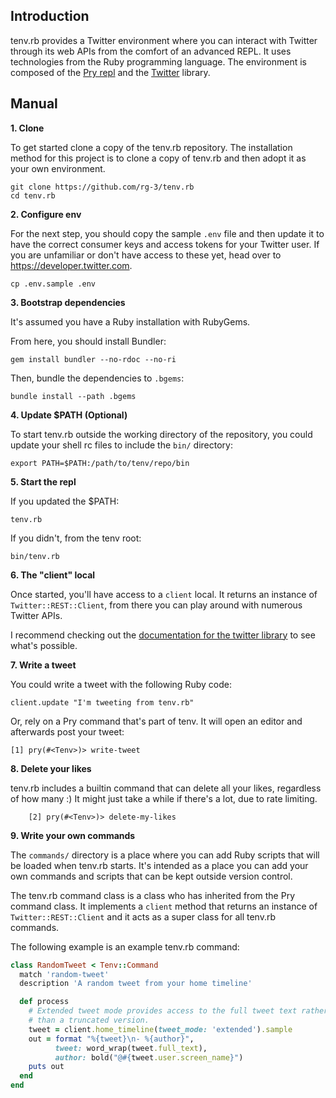 ## Introduction

tenv.rb provides a Twitter environment where you can interact with Twitter through
its web APIs from the comfort of an advanced REPL. It uses technologies from the
Ruby programming language. The environment is composed of the [Pry repl](https://github.com/pry/pry)
and the [Twitter](https://github.com/sferik/twitter) library.

## Manual

__1. Clone__

To get started clone a copy of the tenv.rb repository.
The installation method for this project is to clone a copy of tenv.rb and
then adopt it as your own environment.  

	git clone https://github.com/rg-3/tenv.rb
	cd tenv.rb

__2. Configure env__

For the next step, you should copy the sample `.env` file and then update it to
have the correct consumer keys and access tokens for your Twitter user. If you
are unfamiliar or don't have access to these yet, head over to https://developer.twitter.com.

	cp .env.sample .env

__3. Bootstrap dependencies__

It's assumed you have a Ruby installation with RubyGems.

From here, you should install Bundler:

	gem install bundler --no-rdoc --no-ri

Then, bundle the dependencies to `.bgems`:

	bundle install --path .bgems

__4. Update $PATH (Optional)__

To start tenv.rb outside the working directory of the repository, you
could update your shell rc files to include the `bin/` directory:

	export PATH=$PATH:/path/to/tenv/repo/bin

__5. Start the repl__

If you updated the $PATH:

	tenv.rb

If you didn't, from the tenv root:

	bin/tenv.rb

__6. The "client" local__

Once started, you'll have access to a `client` local. It returns an instance
of `Twitter::REST::Client`, from there you can play around with numerous
Twitter APIs.

I recommend checking out the
[documentation for the twitter library](https://www.rubydoc.info/gems/twitter)
to see what's possible.

__7. Write a tweet__

You could write a tweet with the following Ruby code:

    client.update "I'm tweeting from tenv.rb"

Or, rely on a Pry command that's part of tenv. It will open an editor and
afterwards post your tweet:

    [1] pry(#<Tenv>)> write-tweet

__8. Delete your likes__

tenv.rb includes a builtin command that can delete all your likes, regardless
of how many :) It might just take a while if there's a lot, due to rate limiting.

		[2] pry(#<Tenv>)> delete-my-likes


__9. Write your own commands__

The `commands/` directory is a place where you can add Ruby scripts that will be
loaded when tenv.rb starts. It's intended as a place you can add your own commands
and scripts that can be kept outside version control.

The tenv.rb command class is a class who has inherited from the Pry command class.
It implements a `client` method that returns an instance of
`Twitter::REST::Client` and it acts as a super class for all tenv.rb commands.

The following example is an example tenv.rb command:

```ruby
class RandomTweet < Tenv::Command
  match 'random-tweet'
  description 'A random tweet from your home timeline'

  def process
    # Extended tweet mode provides access to the full tweet text rather
    # than a truncated version.
    tweet = client.home_timeline(tweet_mode: 'extended').sample
    out = format "%{tweet}\n- %{author}",
          tweet: word_wrap(tweet.full_text),
          author: bold("@#{tweet.user.screen_name}")
    puts out
  end
end
```
